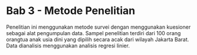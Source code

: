 # Bab 3 - Metode Penelitian
Penelitian ini menggunakan metode survei dengan menggunakan kuesioner sebagai alat pengumpulan data. Sampel penelitian terdiri dari 100 orang orangtua anak usia dini yang dipilih secara acak dari wilayah Jakarta Barat. Data dianalisis menggunakan analisis regresi linier.